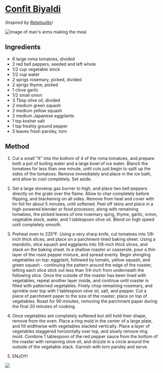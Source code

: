 # [Confit Biyaldi](https://www.bingingwithbabish.com/recipes/2017/5/5/ratatouille)
*(Inspired by [Ratatouille](https://www.imdb.com/title/tt0382932/))*

![image of man's arms making the meal](https://i.imgur.com/IQoUREX.jpg)

## Ingredients
* 6 large roma tomatoes, divided
* 2 red bell peppers, seeded and left whole
* 1/2 cup vegetable stock
* 1/2 cup water
* 2 sprigs rosemary, picked, divided
* 2 sprigs thyme, picked
* 1 clove garlic
* 1/2 small onion
* 3 Tbsp olive oil, divided
* 2 medium green squash
* 2 medium yellow squash
* 2 medium Japanese eggplants
* 1 tsp kosher salt
* 1 tsp freshly ground pepper
* 5 leaves fresh parsley, torn

## Method

1. Cut a small “X” into the bottom of 4 of the roma tomatoes, and prepare both a pot of boiling water and a large bowl of ice water.  Blanch the tomatoes for less than one minute, until cuts just begin to split up the sides of the tomatoes.  Remove immediately and place in the ice bath, and allow to cool completely.  Set aside.

2. Set a large stovetop gas burner to high, and place two bell peppers directly on the grate over the flame.  Allow to char completely before flipping, and blackening on all sides.  Remove from heat and cover with tin foil for about 5 minutes, until softened.  Peel off skins and place in a high-powered blender or food processor, along with remaining tomatoes, the picked leaves of one rosemary sprig, thyme, garlic, onion, vegetable stock, water, and 1 tablespoon olive oil.  Blend on high speed until completely smooth.

3. Preheat oven to 225°F.  Using a very sharp knife, cut tomatoes into 1/8-inch thick slices, and place on a parchment-lined baking sheet.  Using a mandolin, slice squash and eggplants into 1/8-inch thick slices, and stack on the baking sheet.  In a shallow roaster or casserole, pour a thin layer of the roast pepper mixture, and spread evenly.  Begin shingling vegetables on top: eggplant, followed by tomato, yellow squash, and green squash - continuing the pattern around the edge of the roaster, letting each slice stick out less than 1/4-inch from underneath the following slice.  Once the outside of the roaster has been lined with vegetables, repeat another layer inside, and continue until roaster is filled with patterned vegetables.  Finely chop remaining rosemary, and sprinkle over top with 1 tablespoon olive oil, salt, and pepper.  Cut a piece of parchment paper to the size of the roaster, place on top of vegetables.  Roast for 90 minutes, removing the parchment paper during the final 20 minutes of cooking.

4. Once vegetables are completely softened but still hold their shape, remove from the oven.  Place a ring mold in the center of a large plate, and fill widthwise with vegetables stacked vertically.  Place a layer of vegetables staggered horizontally over top, and slowly remove ring mold.  Combine 1 tablespoon of the red pepper sauce from the bottom of the roaster with remaining olive oil, and drizzle in a circle around the outside of the vegetable stack.  Garnish with torn parsley and serve.

6. ENJOY!

![](https://i.imgur.com/t21FfGh.jpg)
 
